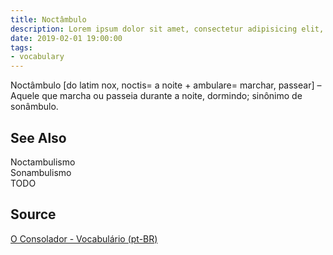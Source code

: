 ```yaml
---
title: Noctâmbulo
description: Lorem ipsum dolor sit amet, consectetur adipisicing elit, sed do eiusmod tempor incididunt ut labore et dolore magna aliqua.  TODO
date: 2019-02-01 19:00:00
tags:
- vocabulary
---
```


Noctâmbulo [do latim nox, noctis= a noite + ambulare= marchar, passear] – Aquele que marcha ou passeia durante a noite, dormindo; sinônimo de sonâmbulo. 

## See Also
Noctambulismo  
Sonambulismo  
TODO

## Source
[O Consolador - Vocabulário (pt-BR)](http://www.oconsolador.com.br/linkfixo/vocabulario/principal.html)
